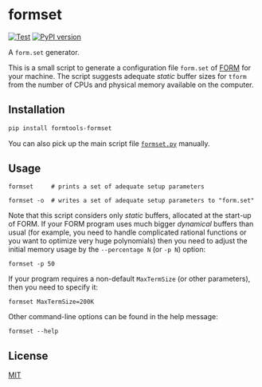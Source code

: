 formset
=======

[![Test](https://github.com/tueda/formset/workflows/Test/badge.svg?branch=main)](https://github.com/tueda/formset/actions?query=branch:main)
[![PyPI version](https://badge.fury.io/py/formtools-formset.svg)](https://pypi.org/project/formtools-formset/)

A `form.set` generator.

This is a small script to generate a configuration file `form.set` of
[FORM](https://www.nikhef.nl/~form/) for your machine.
The script suggests adequate *static* buffer sizes for `tform` from
the number of CPUs and physical memory available on the computer.


Installation
------------

```sh
pip install formtools-formset
```

You can also pick up the main script file [`formset.py`](https://raw.githubusercontent.com/tueda/formset/1.0.0/formset/formset.py) manually.


Usage
-----

```shell
formset     # prints a set of adequate setup parameters

formset -o  # writes a set of adequate setup parameters to "form.set"
```

Note that this script considers only *static* buffers, allocated
at the start-up of FORM.
If your FORM program uses much bigger *dynamical* buffers than usual
(for example, you need to handle complicated rational functions
or you want to optimize very huge polynomials)
then you need to adjust the initial memory usage by
the `--percentage N` (or `-p N`) option:

```shell
formset -p 50
```

If your program requires a non-default `MaxTermSize` (or other parameters),
then you need to specify it:

```shell
formset MaxTermSize=200K
```

Other command-line options can be found in the help message:

```shell
formset --help
```


## License

[MIT](https://github.com/tueda/formset/blob/main/LICENSE)
